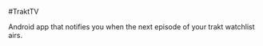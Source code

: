 #TraktTV

Android app that notifies you when the next episode of your trakt watchlist airs.

<!--
200x285 poster size
## Screenshots
<img src="screenshots/screenshot1.png" width="49%" />
<img src="screenshots/screenshot2.png" width="49%" />
-->